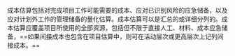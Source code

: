 成本估算包括对完成项目工作可能需要的成本、应对已识别风险的应急储备，以及应对计划外工作的管理储备的量化估算。成本估算可以是汇总的或详细分列的。成本估算应覆盖项目所使用的全部资源，包括但不限于直接人工、材料、成本应急储备，==如果间接成本也包含在项目估算中，则可在活动层次或更高层次上记列间接成本。==